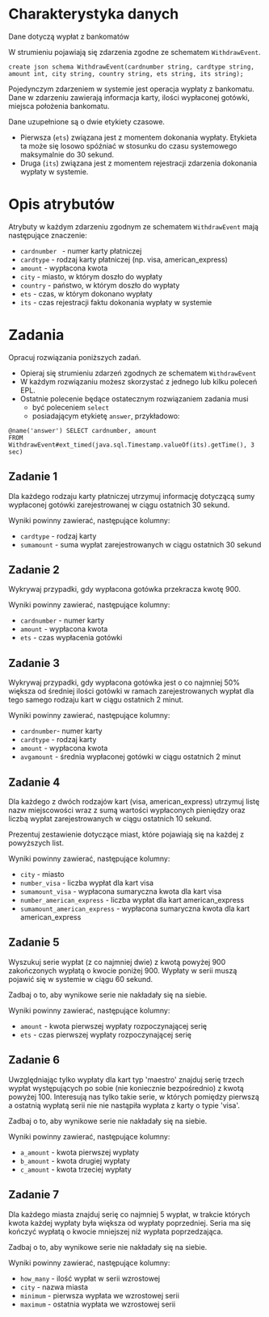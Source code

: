# Charakterystyka danych

Dane dotyczą wypłat z bankomatów  

W strumieniu pojawiają się zdarzenia zgodne ze schematem `WithdrawEvent`.

```
create json schema WithdrawEvent(cardnumber string, cardtype string, amount int, city string, country string, ets string, its string);
```

Pojedynczym zdarzeniem w systemie jest operacja wypłaty z bankomatu.
Dane w zdarzeniu zawierają informacja karty, ilości wypłaconej gotówki, miejsca położenia bankomatu. 

Dane uzupełnione są o dwie etykiety czasowe. 
* Pierwsza (`ets`) związana jest z momentem dokonania wypłaty. 
  Etykieta ta może się losowo spóźniać w stosunku do czasu systemowego maksymalnie do 30 sekund.
* Druga (`its`) związana jest z momentem rejestracji zdarzenia dokonania wypłaty w systemie.

# Opis atrybutów

Atrybuty w każdym zdarzeniu zgodnym ze schematem `WithdrawEvent` mają następujące znaczenie:
* `cardnumber ` - numer karty płatniczej
* `cardtype` - rodzaj karty płatniczej (np. visa, american_express)
* `amount` - wypłacona kwota
* `city` - miasto, w którym doszło do wypłaty
* `country` - państwo, w którym doszło do wypłaty
* `ets` - czas, w którym dokonano wypłaty
* `its` - czas rejestracji faktu dokonania wypłaty w systemie

# Zadania
Opracuj rozwiązania poniższych zadań. 
* Opieraj się strumieniu zdarzeń zgodnych ze schematem `WithdrawEvent`
* W każdym rozwiązaniu możesz skorzystać z jednego lub kilku poleceń EPL.
* Ostatnie polecenie będące ostatecznym rozwiązaniem zadania musi 
  * być poleceniem `select` 
  * posiadającym etykietę `answer`, przykładowo:

```aidl
@name('answer') SELECT cardnumber, amount 
FROM WithdrawEvent#ext_timed(java.sql.Timestamp.valueOf(its).getTime(), 3 sec)
```

## Zadanie 1
Dla każdego rodzaju karty płatniczej utrzymuj informację dotyczącą sumy wypłaconej gotówki zarejestrowanej w ciągu ostatnich 30 sekund.

Wyniki powinny zawierać, następujące kolumny:
- `cardtype` - rodzaj karty 
- `sumamount` - suma wypłat zarejestrowanych w ciągu ostatnich 30 sekund

## Zadanie 2
Wykrywaj przypadki, gdy wypłacona gotówka przekracza kwotę 900.

Wyniki powinny zawierać, następujące kolumny:
- `cardnumber` - numer karty
- `amount` - wypłacona kwota
- `ets` - czas wypłacenia gotówki

## Zadanie 3
Wykrywaj przypadki, gdy wypłacona gotówka jest o co najmniej 50% większa od średniej ilości gotówki w ramach zarejestrowanych wypłat dla tego samego rodzaju kart w ciągu ostatnich 2 minut.

Wyniki powinny zawierać, następujące kolumny:
- `cardnumber`- numer karty
- `cardtype` - rodzaj karty
- `amount` - wypłacona kwota
- `avgamount` - średnia wypłaconej gotówki w ciągu ostatnich 2 minut

## Zadanie 4
Dla każdego z dwóch rodzajów kart (visa, american_express) utrzymuj listę nazw miejscowości wraz z sumą wartości wypłaconych pieniędzy oraz liczbą wypłat zarejestrowanych w ciągu ostatnich 10 sekund. 

Prezentuj zestawienie dotyczące miast, które pojawiają się na każdej z powyższych list.

Wyniki powinny zawierać, następujące kolumny:
- `city` - miasto
- `number_visa` - liczba wypłat dla kart visa
- `sumamount_visa` - wypłacona sumaryczna kwota dla kart visa
- `number_american_express` - liczba wypłat dla kart american_express
- `sumamount_american_express` - wypłacona sumaryczna kwota dla kart american_express

## Zadanie 5
Wyszukuj serie wypłat (z co najmniej dwie) z kwotą powyżej 900 zakończonych wypłatą o kwocie poniżej 900. Wypłaty w serii muszą pojawić się w systemie w ciągu 60 sekund.

Zadbaj o to, aby wynikowe serie nie nakładały się na siebie. 

Wyniki powinny zawierać, następujące kolumny:
- `amount` - kwota pierwszej wypłaty rozpoczynającej serię
- `ets` - czas pierwszej wypłaty rozpoczynającej serię


## Zadanie 6
Uwzględniając tylko wypłaty dla kart typ 'maestro' znajduj serię trzech wypłat występujących po sobie (nie koniecznie bezpośrednio) z kwotą powyżej 100. Interesują nas tylko takie serie, w których pomiędzy pierwszą a ostatnią wypłatą serii nie nie nastąpiła wypłata z karty o typie 'visa'.

Zadbaj o to, aby wynikowe serie nie nakładały się na siebie. 

Wyniki powinny zawierać, następujące kolumny:
- `a_amount` - kwota pierwszej wypłaty
- `b_amount` - kwota drugiej wypłaty
- `c_amount` - kwota trzeciej wypłaty

## Zadanie 7
Dla każdego miasta znajduj serię co najmniej 5 wypłat, w trakcie których kwota każdej wypłaty była większa od wypłaty poprzedniej. Seria ma się kończyć wypłatą o kwocie mniejszej niż wypłata poprzedzająca.

Zadbaj o to, aby wynikowe serie nie nakładały się na siebie. 

Wyniki powinny zawierać, następujące kolumny:
- `how_many` - ilość wypłat w serii wzrostowej 
- `city` - nazwa miasta
- `minimum` - pierwsza wypłata we wzrostowej serii
- `maximum` - ostatnia wypłata we wzrostowej serii